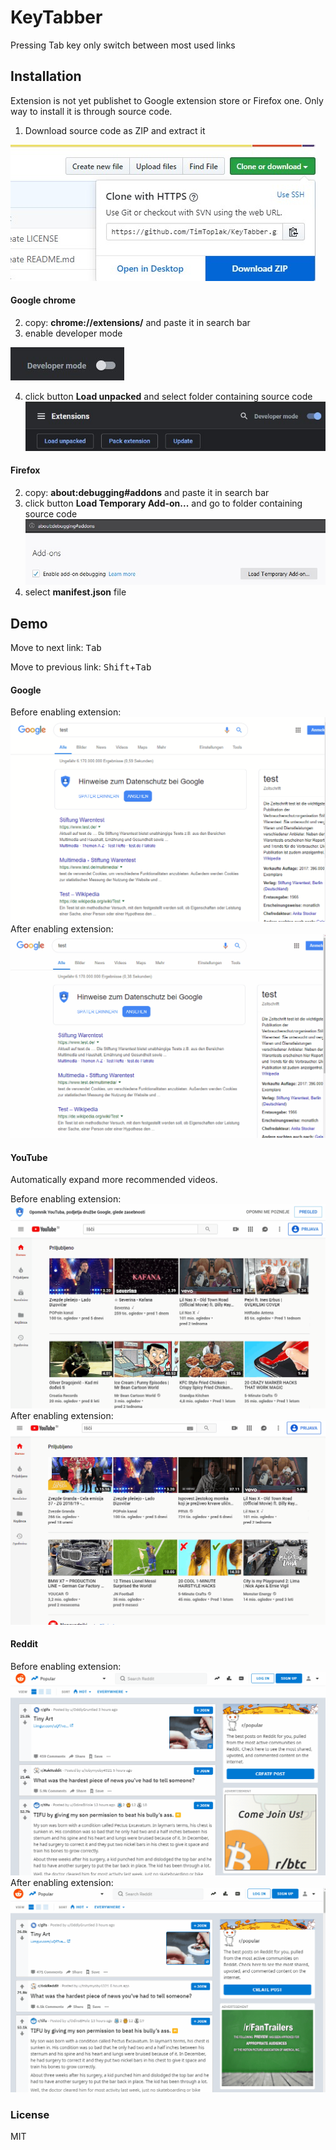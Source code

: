 # KeyTabber

Pressing Tab key only switch between most used links

## Installation

Extension is not yet publishet to Google extension store or Firefox one. Only way to install it is through source code.

1.  Download source code as ZIP and extract it

![](assetsREADME/downloadZip.jpg)

#### Google chrome

2.  copy: **chrome://extensions/** and paste it in search bar
3.  enable developer mode

![](assetsREADME/developerModeGoogleChrome.jpg)

4.  click button **Load unpacked** and select folder containing source code
    ![](assetsREADME/loadUnpacked.jpg)

#### Firefox

2.  copy: **about:debugging#addons** and paste it in search bar
3.  click button **Load Temporary Add-on...** and go to folder containing source code
    ![](assetsREADME/loadTemporaryAddOn.jpg)
4.  select **manifest.json** file

## Demo

Move to next link: <kbd>Tab</kbd>

Move to previous link: <kbd>Shift</kbd>+<kbd>Tab</kbd>

#### Google

Before enabling extension:
![](assetsREADME/googleOff.gif)
After enabling extension:
![](assetsREADME/googleOn.gif)

#### YouTube

Automatically expand more recommended videos.

Before enabling extension:
![](assetsREADME/youtubeOff.gif)
After enabling extension:
![](assetsREADME/youtubeOn.gif)

#### Reddit

Before enabling extension:
![](assetsREADME/redditOff.gif)
After enabling extension:
![](assetsREADME/redditOn.gif)

### License

MIT
